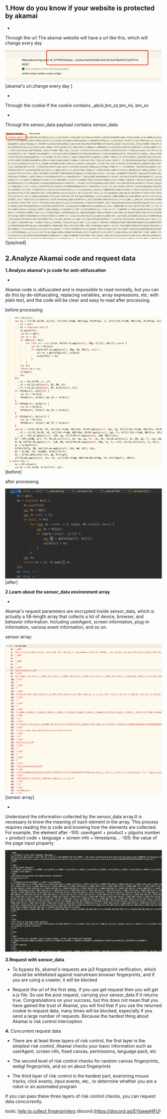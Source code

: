 ## **1.How do you know if your website is protected by akamai**

-
Through the url
The akamai website will have a url like this, which will change every day

![img.png](img.png)
[akamai's url,change every day ]



-
Through the cookie
If the cookie contains _abck,bm_sz,bm_mi, bm_sv

-
Througt the sensor_data
payload contains sensor_data

![img_1.png](img_1.png)
![payload]


## **2.Analyze Akamai code and request data**

**1.Analyze akamai's js code for anti-obfuscation**

-
Akamai code is obfuscated and is impossible to read normally, but you can do this by de-obfuscating, replacing variables, array expressions, etc. with plain text, and the code will be clear and easy to read after processing.

before processing

![img_2.png](img_2.png)
[before]

after processing

![img_3.png](img_3.png)
[after]



**2.Learn about the sensor_data environment array**

-
Akamai's request parameters are encrypted inside sensor_data, which is actually a 58-length array that collects a lot of device, browser, and behavior information. Including userAgent, screen information, plug-in information, various event information, and so on.

sensor array:

![img_4.png](img_4.png)
[sensor array]

-
Understand the information collected by the sensor_data array.It is necessary to know the meaning of each element in the array. This process requires reading the js code and knowing how the elements are collected. For example, the element after -100: userAgent + product + plguins number + product code + language + screen info + timestamp...
-105: the value of the page input property

![img_5.png](img_5.png)

**3.Request with sensor_data**

- To bypass tls, akamai's requests are ja3 fingerprint verification, which should be whitelisted against mainstream browser fingerprints, and if you are using a crawler, it will be blocked


- Request the url of the first step, if you use get request then you will get a js file. So use the post request, carrying your sensor_data if it returns true. Congratulations on your success, but this does not mean that you have gained the trust of Akamai, you will find that if you use the returned cookie to request data, many times will be blocked, especially if you send a large number of requests. Because the hardest thing about Akamai is risk control interception


**4.** Concurrent request data


- There are at least three layers of risk control, the first layer is the simplest risk control, Akamai checks your basic information such as userAgent, screen info, fixed canvas, permissions, language pack, etc

- The second level of risk control checks for random canvas fingerprints, webgl fingerprints, and so on about fingerprints

- The third layer of risk control is the hardest part, examining mouse tracks, click events, input events, etc., to determine whether you are a robot or an automated program

If you can pass these three layers of risk control checks, you can request data concurrently.

tools: [help to collect fingerprinters](https://github.com/NewStartMe/akamai-v2-browser-fingerprints)
discord:(https://discord.gg/EYpjeeeHFU)



 


